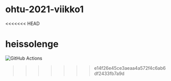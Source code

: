 # ohtu-2021-viikko1
<<<<<<< HEAD



heissolenge
=======
![GitHub Actions](https://github.com/saijasyd/ohtu-2021-viikko1/workflows/CI/badge.svg)
>>>>>>> e14f26e45ce3aeaa4a572f4c6ab6df2433fb7a9d
